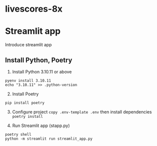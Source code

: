 # livescores-8x

# Streamlit app

Introduce streamlit app

## Install Python, Poetry
  
1. Install Python 3.10.11 or above
```
pyenv install 3.10.11
echo "3.10.11" >> .python-version
```
 
2. Install Poetry
```
pip install poetry
```

3. Configure project
`copy .env-template .env`
then install dependencies
`poetry install`


4. Run Streamlit app (stapp.py)
```
poetry shell
python -m streamlit run streamlit_app.py
```